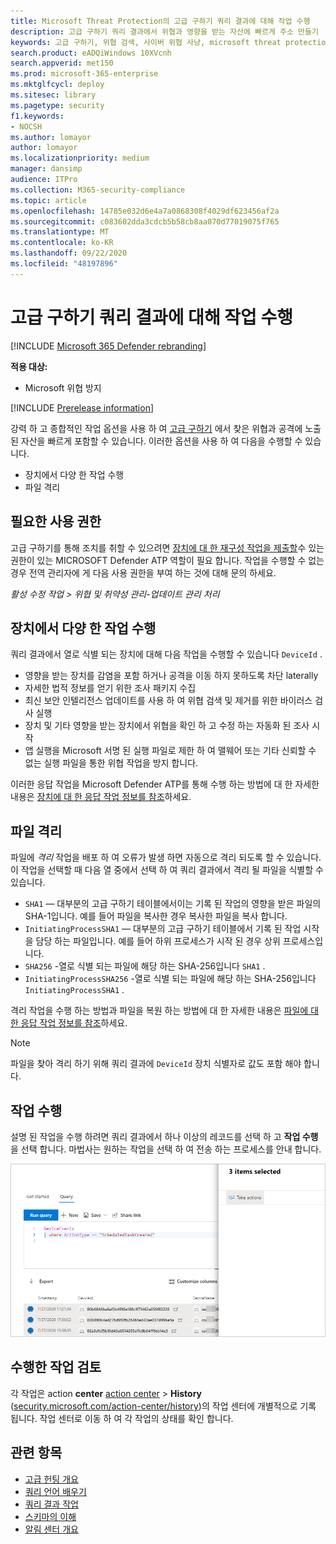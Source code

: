 ```yaml
---
title: Microsoft Threat Protection의 고급 구하기 쿼리 결과에 대해 작업 수행
description: 고급 구하기 쿼리 결과에서 위협과 영향을 받는 자산에 빠르게 주소 만들기
keywords: 고급 구하기, 위협 검색, 사이버 위협 사냥, microsoft threat protection, microsoft 365, mtp, m365, search, query, 원격 분석, 작업 수행
search.product: eADQiWindows 10XVcnh
search.appverid: met150
ms.prod: microsoft-365-enterprise
ms.mktglfcycl: deploy
ms.sitesec: library
ms.pagetype: security
f1.keywords:
- NOCSH
ms.author: lomayor
author: lomayor
ms.localizationpriority: medium
manager: dansimp
audience: ITPro
ms.collection: M365-security-compliance
ms.topic: article
ms.openlocfilehash: 14785e032d6e4a7a0868308f4029df623456af2a
ms.sourcegitcommit: c083602dda3cdcb5b58cb8aa070d77019075f765
ms.translationtype: MT
ms.contentlocale: ko-KR
ms.lasthandoff: 09/22/2020
ms.locfileid: "48197896"
---
```

# <a name="take-action-on-advanced-hunting-query-results"></a>고급 구하기 쿼리 결과에 대해 작업 수행

[!INCLUDE [Microsoft 365 Defender rebranding](../includes/microsoft-defender.md)]


**적용 대상:**
- Microsoft 위협 방지

[!INCLUDE [Prerelease information](../includes/prerelease.md)]

강력 하 고 종합적인 작업 옵션을 사용 하 여 [고급 구하기](advanced-hunting-overview.md) 에서 찾은 위협과 공격에 노출 된 자산을 빠르게 포함할 수 있습니다. 이러한 옵션을 사용 하 여 다음을 수행할 수 있습니다.

- 장치에서 다양 한 작업 수행
- 파일 격리

## <a name="required-permissions"></a>필요한 사용 권한
고급 구하기를 통해 조치를 취할 수 있으려면 [장치에 대 한 재구성 작업을 제출할](https://docs.microsoft.com/windows/security/threat-protection/microsoft-defender-atp/user-roles#permission-options)수 있는 권한이 있는 MICROSOFT Defender ATP 역할이 필요 합니다. 작업을 수행할 수 없는 경우 전역 관리자에 게 다음 사용 권한을 부여 하는 것에 대해 문의 하세요.

*활성 수정 작업 > 위협 및 취약성 관리-업데이트 관리 처리*

## <a name="take-various-actions-on-devices"></a>장치에서 다양 한 작업 수행
쿼리 결과에서 열로 식별 되는 장치에 대해 다음 작업을 수행할 수 있습니다 `DeviceId` .

- 영향을 받는 장치를 감염을 포함 하거나 공격을 이동 하지 못하도록 차단 laterally
- 자세한 법적 정보를 얻기 위한 조사 패키지 수집
- 최신 보안 인텔리전스 업데이트를 사용 하 여 위협 검색 및 제거를 위한 바이러스 검사 실행
- 장치 및 기타 영향을 받는 장치에서 위협을 확인 하 고 수정 하는 자동화 된 조사 시작
- 앱 실행을 Microsoft 서명 된 실행 파일로 제한 하 여 맬웨어 또는 기타 신뢰할 수 없는 실행 파일을 통한 위협 작업을 방지 합니다.

이러한 응답 작업을 Microsoft Defender ATP를 통해 수행 하는 방법에 대 한 자세한 내용은 [장치에 대 한 응답 작업 정보를 참조](https://docs.microsoft.com/windows/security/threat-protection/microsoft-defender-atp/respond-machine-alerts)하세요.
   
## <a name="quarantine-files"></a>파일 격리
파일에 *격리* 작업을 배포 하 여 오류가 발생 하면 자동으로 격리 되도록 할 수 있습니다. 이 작업을 선택할 때 다음 열 중에서 선택 하 여 쿼리 결과에서 격리 될 파일을 식별할 수 있습니다.

- `SHA1` — 대부분의 고급 구하기 테이블에서이는 기록 된 작업의 영향을 받은 파일의 SHA-1입니다. 예를 들어 파일을 복사한 경우 복사한 파일을 복사 합니다.
- `InitiatingProcessSHA1` — 대부분의 고급 구하기 테이블에서 기록 된 작업 시작을 담당 하는 파일입니다. 예를 들어 하위 프로세스가 시작 된 경우 상위 프로세스입니다. 
- `SHA256` -열로 식별 되는 파일에 해당 하는 SHA-256입니다 `SHA1` .
- `InitiatingProcessSHA256` -열로 식별 되는 파일에 해당 하는 SHA-256입니다 `InitiatingProcessSHA1` .

격리 작업을 수행 하는 방법과 파일을 복원 하는 방법에 대 한 자세한 내용은 [파일에 대 한 응답 작업 정보를 참조](https://docs.microsoft.com/windows/security/threat-protection/microsoft-defender-atp/respond-file-alerts)하세요.

>[!NOTE]
>파일을 찾아 격리 하기 위해 쿼리 결과에 `DeviceId` 장치 식별자로 값도 포함 해야 합니다.  

## <a name="take-action"></a>작업 수행
설명 된 작업을 수행 하려면 쿼리 결과에서 하나 이상의 레코드를 선택 하 고 **작업 수행**을 선택 합니다. 마법사는 원하는 작업을 선택 하 여 전송 하는 프로세스를 안내 합니다.

![레코드를 검사 하기 위한 패널이 있는 선택한 레코드의 이미지](../../media/mtp-ah/ah-take-actions.png)

## <a name="review-actions-taken"></a>수행한 작업 검토
각 작업은 action **center** [action center](mtp-action-center.md)  >  **History** ([security.microsoft.com/action-center/history](https://security.microsoft.com/action-center/history))의 작업 센터에 개별적으로 기록 됩니다. 작업 센터로 이동 하 여 각 작업의 상태를 확인 합니다.
 
## <a name="related-topics"></a>관련 항목
- [고급 헌팅 개요](advanced-hunting-overview.md)
- [쿼리 언어 배우기](advanced-hunting-query-language.md)
- [쿼리 결과 작업](advanced-hunting-query-results.md)
- [스키마의 이해](advanced-hunting-schema-tables.md)
- [알림 센터 개요](mtp-action-center.md)
